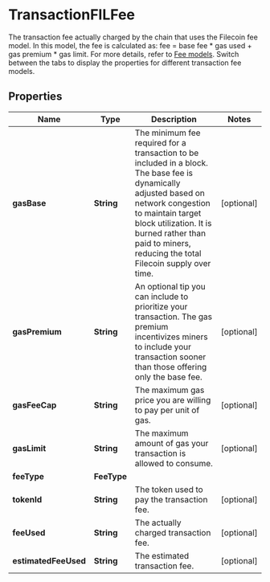 

# TransactionFILFee

The transaction fee actually charged by the chain that uses the Filecoin fee model.  In this model, the fee is calculated as: fee = base fee * gas used + gas premium * gas limit. For more details, refer to [Fee models](https://www.cobo.com/developers/v2/guides/transactions/estimate-fees#fee-models).  Switch between the tabs to display the properties for different transaction fee models. 

## Properties

| Name | Type | Description | Notes |
|------------ | ------------- | ------------- | -------------|
|**gasBase** | **String** | The minimum fee required for a transaction to be included in a block. The base fee is dynamically adjusted based on network congestion to maintain target block utilization. It is burned rather than paid to miners, reducing the total Filecoin supply over time. |  [optional] |
|**gasPremium** | **String** | An optional tip you can include to prioritize your transaction. The gas premium incentivizes miners to include your transaction sooner than those offering only the base fee. |  [optional] |
|**gasFeeCap** | **String** | The maximum gas price you are willing to pay per unit of gas. |  [optional] |
|**gasLimit** | **String** | The maximum amount of gas your transaction is allowed to consume. |  [optional] |
|**feeType** | **FeeType** |  |  |
|**tokenId** | **String** | The token used to pay the transaction fee. |  [optional] |
|**feeUsed** | **String** | The actually charged transaction fee. |  [optional] |
|**estimatedFeeUsed** | **String** | The estimated transaction fee. |  [optional] |



